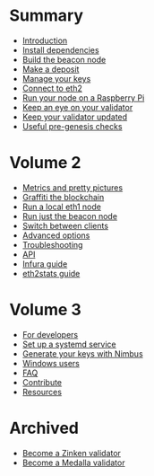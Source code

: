 # Summary
- [Introduction](./intro.md)
- [Install dependencies](./install.md)
- [Build the beacon node](./build.md)
- [Make a deposit](./deposit.md)
- [Manage your keys](./keys.md)
- [Connect to eth2](./connect-eth2.md)
- [Run your node on a Raspberry Pi](./pi-guide.md)
- [Keep an eye on your validator](./keep-an-eye.md)
- [Keep your validator updated](./keep-updated.md)
- [Useful pre-genesis checks]()
# Volume 2
- [Metrics and pretty pictures](./metrics-pretty-pictures.md)
- [Graffiti the blockchain](./graffiti.md)
- [Run a local eth1 node]()
- [Run just the beacon node]()
- [Switch between clients]()
- [Advanced options](./advanced.md)
- [Troubleshooting](./troubleshooting.md)
- [API](./api.md)
- [Infura guide](infura-guide.md)
- [eth2stats guide]()
# Volume 3
- [For developers](./developers.md)
- [Set up a systemd service](./beacon-node-systemd.md)
- [Generate your keys with Nimbus](./create-wallet-and-deposit.md)
- [Windows users]()
- [FAQ](./faq.md)
- [Contribute](./contribute.md)
- [Resources](./resources.md)
# Archived
- [Become a Zinken validator](./zinken.md)
- [Become a Medalla validator](./medalla.md)

